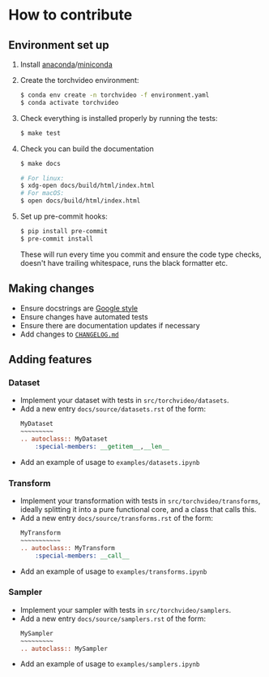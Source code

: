 # How to contribute

## Environment set up

1. Install [anaconda](https://conda.io/miniconda.html)/[miniconda](https://conda.io/miniconda.html)
2. Create the torchvideo environment:

   ```bash
   $ conda env create -n torchvideo -f environment.yaml
   $ conda activate torchvideo
   ```
3. Check everything is installed properly by running the tests:
   ```bash
   $ make test
   ```
4. Check you can build the documentation
   ```bash
   $ make docs

   # For linux:
   $ xdg-open docs/build/html/index.html
   # For macOS:
   $ open docs/build/html/index.html
   ```
5. Set up pre-commit hooks:
   ```bash
   $ pip install pre-commit
   $ pre-commit install
   ```
   These will run every time you commit and ensure the code type checks, doesn't
   have trailing whitespace, runs the black formatter etc.

## Making changes

* Ensure docstrings are [Google
    style](https://sphinxcontrib-napoleon.readthedocs.io/en/latest/example_google.html)
* Ensure changes have automated tests
* Ensure there are documentation updates if necessary
* Add changes to [`CHANGELOG.md`](/CHANGELOG.md)


## Adding features

### Dataset

* Implement your dataset with tests in `src/torchvideo/datasets`.
* Add a new entry `docs/source/datasets.rst` of the form:
  ```rst
  MyDataset
  ~~~~~~~~~
  .. autoclass:: MyDataset
      :special-members: __getitem__,__len__
  ```
* Add an example of usage to `examples/datasets.ipynb`

### Transform

* Implement your transformation with tests in `src/torchvideo/transforms`,
  ideally splitting it into a pure functional core, and a class that calls this.
* Add a new entry `docs/source/transforms.rst` of the form:
  ```rst
  MyTransform
  ~~~~~~~~~~~
  .. autoclass:: MyTransform
      :special-members: __call__
  ```
* Add an example of usage to `examples/transforms.ipynb`

### Sampler

* Implement your sampler with tests in `src/torchvideo/samplers`.
* Add a new entry `docs/source/samplers.rst` of the form:
  ```rst
  MySampler
  ~~~~~~~~~
  .. autoclass:: MySampler
  ```
* Add an example of usage to `examples/samplers.ipynb`

